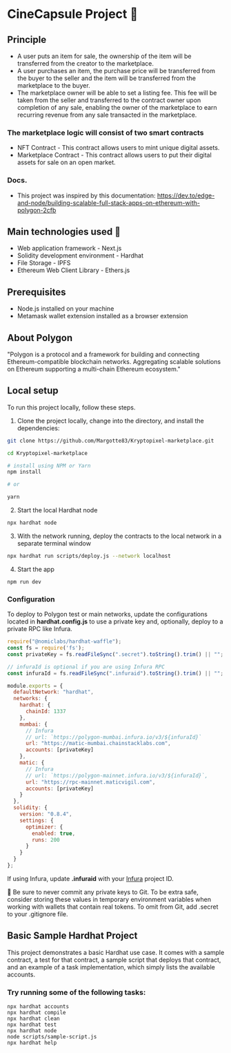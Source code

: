 # CineCapsule Project 🍿

## Principle
* A user puts an item for sale, the ownership of the item will be transferred from the creator to the marketplace.
* A user purchases an item, the purchase price will be transferred from the buyer to the seller and the item will be transferred from the marketplace to the buyer.
* The marketplace owner will be able to set a listing fee. This fee will be taken from the seller and transferred to the contract owner upon completion of any sale, enabling the owner of the marketplace to earn recurring revenue from any sale transacted in the marketplace.

### The marketplace logic will consist of two smart contracts
* NFT Contract - This contract allows users to mint unique digital assets.
* Marketplace Contract - This contract allows users to put their digital assets for sale on an open market.

### Docs.
* This project was inspired by this documentation:
 https://dev.to/edge-and-node/building-scalable-full-stack-apps-on-ethereum-with-polygon-2cfb

## Main technologies used 🧰 
* Web application framework - Next.js
* Solidity development environment - Hardhat
* File Storage - IPFS
* Ethereum Web Client Library - Ethers.js

## Prerequisites
* Node.js installed on your machine
* Metamask wallet extension installed as a browser extension

## About Polygon
"Polygon is a protocol and a framework for building and connecting Ethereum-compatible blockchain networks. Aggregating scalable solutions on Ethereum supporting a multi-chain Ethereum ecosystem."

## Local setup

To run this project locally, follow these steps.

1. Clone the project locally, change into the directory, and install the dependencies:

```sh
git clone https://github.com/Margotte83/Kryptopixel-marketplace.git

cd Kryptopixel-marketplace

# install using NPM or Yarn
npm install

# or

yarn
```

2. Start the local Hardhat node

```sh
npx hardhat node
```

3. With the network running, deploy the contracts to the local network in a separate terminal window

```sh
npx hardhat run scripts/deploy.js --network localhost
```

4. Start the app

```
npm run dev
```
### Configuration

To deploy to Polygon test or main networks, update the configurations located in __hardhat.config.js__ to use a private key and, optionally, deploy to a private RPC like Infura.

```javascript
require("@nomiclabs/hardhat-waffle");
const fs = require('fs');
const privateKey = fs.readFileSync(".secret").toString().trim() || "";

// infuraId is optional if you are using Infura RPC
const infuraId = fs.readFileSync(".infuraid").toString().trim() || "";

module.exports = {
  defaultNetwork: "hardhat",
  networks: {
    hardhat: {
      chainId: 1337
    },
    mumbai: {
      // Infura
      // url: `https://polygon-mumbai.infura.io/v3/${infuraId}`
      url: "https://matic-mumbai.chainstacklabs.com",
      accounts: [privateKey]
    },
    matic: {
      // Infura
      // url: `https://polygon-mainnet.infura.io/v3/${infuraId}`,
      url: "https://rpc-mainnet.maticvigil.com",
      accounts: [privateKey]
    }
  },
  solidity: {
    version: "0.8.4",
    settings: {
      optimizer: {
        enabled: true,
        runs: 200
      }
    }
  }
};
```

If using Infura, update __.infuraid__ with your [Infura](https://infura.io/) project ID.

🚨 Be sure to never commit any private keys to Git. To be extra safe, consider storing these values in temporary environment variables when working with wallets that contain real tokens. To omit from Git, add .secret to your .gitignore file.

## Basic Sample Hardhat Project

This project demonstrates a basic Hardhat use case. It comes with a sample contract, a test for that contract, a sample script that deploys that contract, and an example of a task implementation, which simply lists the available accounts.

### Try running some of the following tasks:

```shell
npx hardhat accounts
npx hardhat compile
npx hardhat clean
npx hardhat test
npx hardhat node
node scripts/sample-script.js
npx hardhat help
```

